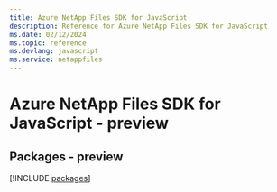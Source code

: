 ```yaml
---
title: Azure NetApp Files SDK for JavaScript
description: Reference for Azure NetApp Files SDK for JavaScript
ms.date: 02/12/2024
ms.topic: reference
ms.devlang: javascript
ms.service: netappfiles
---
```

# Azure NetApp Files SDK for JavaScript - preview
## Packages - preview
[!INCLUDE [packages](netapp-files-index.md)]